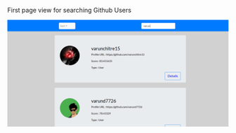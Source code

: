 First page view for searching Github Users

<p align="center">
  <img src="https://github.com/4bhishekKasam/React-Assignment/blob/master/assignmentScreenshot.PNG" width="850"/>
 
</p>
